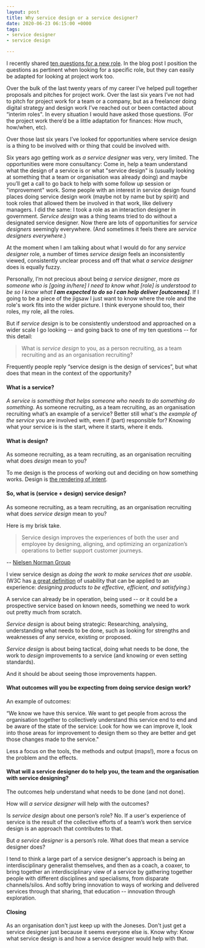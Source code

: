```yaml
---
layout: post
title: Why service design or a service designer?
date: 2020-06-23 06:15:00 +0000
tags:
- service designer
- service design

---
```

I recently shared [ten questions for a new role](https://www.ermlikeyeah.com/ten-questions-for-a-new-role/). In the blog post I position the questions as pertinent when looking for a specific role, but they can easily be adapted for looking at project work too.

Over the bulk of the last twenty years of my career I’ve helped pull together proposals and pitches for project work. Over the last six years I’ve not had to pitch for project work for a team or a company, but as a freelancer doing digital strategy and design work I’ve reached out or been contacted about “interim roles". In every situation I would have asked those questions. (For the project work there’d be a little adaptation for finances: How much, how/when, etc).

Over those last six years I’ve looked for opportunities where service design is a thing to be involved with or thing that could be involved with.

Six years ago getting work as _a service designer_ was very, very limited. The opportunities were more consultancy: Come in, help a team understand what the design of a service is or what "service design" is (usually looking at something that a team or organisation was already doing) and maybe you’ll get a call to go back to help with some follow up session or "improvement" work. Some people with an interest in service design found places doing service design work (maybe not by name but by spirit) and took roles that allowed them be involved in that work, like delivery managers. I did the same: I took a role as an interaction designer in government. _Service design_ was a thing teams tried to do without a designated service designer. Now there are lots of opportunities for _service designers_ seemingly everywhere. (And sometimes it feels there are _service designers everywhere_.)

At the moment when I am talking about what I would do for any _service designer_ role, a number of times _service design_ feels an inconsistently viewed, consistently unclear process and off that what _a service designer_ does is equally fuzzy.

Personally, I’m not precious about being _a service designer_, more _as someone who is \[going in/here\] I need to know what \[role\] is understood to be so I know what **I am expected to do so I can help deliver \[outcomes\]**_. If I going to be a piece of the jigsaw I just want to know where the role and the role's work fits into the wider picture. I think everyone should too, their roles, my role, all the roles.

But if _service design_ is to be consistently understood and approached on a wider scale I go looking -- and going back to one of my ten questions -- for this detail:

> What is _service design_ to you, as a person recruiting, as a team recruiting and as an organisation recruiting?

Frequently people reply “service design is the design of services”, but what does that mean in the context of the opportunity?

#### What is a service?

_A service is something that helps someone who needs to do something do something_. As someone recruiting, as a team recruiting, as an organisation recruiting what’s an example of a service? Better still what's _the example of the service_ you are involved with, even if (part) responsible for? Knowing what your service is is the start, where it starts, where it ends.

#### What is design?

As someone recruiting, as a team recruiting, as an organisation recruiting what does _design_ mean to you?

To me design is the process of working out and deciding on how something works. Design is [the rendering of intent](https://articles.uie.com/design_rendering_intent/). 

#### So, what is (service + design) service design?

As someone recruiting, as a team recruiting, as an organisation recruiting what does _service design_ mean to you?

Here is my brisk take.

> Service design improves the experiences of both the user and employee by designing, aligning, and optimizing an organization’s operations to better support customer journeys.

\-- [Nielsen Norman Group](https://www.nngroup.com/articles/service-design-101)

I view service design as _doing the work to make services that are usable_. (W3C has [a great definition](https://www.w3.org/WAI/fundamentals/accessibility-usability-inclusion/#terms) of usability that can be applied to an experience: _designing products to be effective, efficient, and satisfying_.)

A service can already be in operation, being used -- or it could be a prospective service based on known needs, something we need to work out pretty much from scratch.

_Service design_ is about being strategic: Researching, analysing, understanding what needs to be done, such as looking for strengths and weaknesses of any service, existing or proposed.

_Service design_ is about being tactical, doing what needs to be done, the work to _design_ improvements to a service (and knowing or even setting standards).

And it should be about seeing those improvements happen.

#### What outcomes will you be expecting from doing service design work?

An example of outcomes:

“We know we have this service. We want to get people from across the organisation together to collectively understand this service end to end and be aware of the state of the service: Look for how we can improve it, look into those areas for improvement to design them so they are better and get those changes made to the service."

Less a focus on the tools, the methods and output (maps!), more a focus on the problem and the effects.

#### What will a service designer do to help you, the team and the organisation with service designing?

The outcomes help understand what needs to be done (and not done).

How will _a service designer_ will help with the outcomes?

Is _service design_ about one person’s role? No. If a user's experience of service is the result of the collective efforts of a team’s work then service design is an approach that contributes to that.

But _a service designer_ is a person’s role. What does that mean a service designer does?

I tend to think a large part of a service designer's approach is being an interdisciplinary generalist themselves, and then as a coach, a coaxer, to bring together an interdisciplinary view of a service by gathering together people with different disciplines and specialisms, from disparate channels/silos. And softly bring innovation to ways of working and delivered services through that sharing, that education -- innovation through exploration.

#### Closing

As an organisation don't just keep up with the Joneses. Don't just get a service designer just because it seems everyone else is. Know why: Know what service design is and how a service designer would help with that.